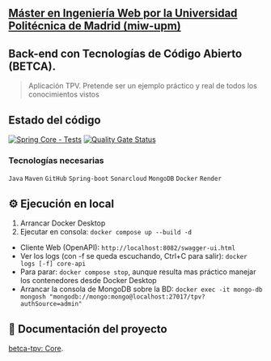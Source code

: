 ## [Máster en Ingeniería Web por la Universidad Politécnica de Madrid (miw-upm)](http://miw.etsisi.upm.es)

## Back-end con Tecnologías de Código Abierto (BETCA).

> Aplicación TPV. Pretende ser un ejemplo práctico y real de todos los conocimientos vistos

## Estado del código

[![Spring Core - Tests](https://github.com/miw-upm/betca-tpv-core/actions/workflows/ci.yml/badge.svg)](https://github.com/miw-upm/betca-tpv-core/actions/workflows/ci.yml)
[![Quality Gate Status](https://sonarcloud.io/api/project_badges/measure?branch=develop&project=es.upm.miw%3Abetca-tpv-core&metric=alert_status)](https://sonarcloud.io/dashboard?id=es.upm.miw%3Abetca-tpv-core&branch=develop)

### Tecnologías necesarias

`Java` `Maven` `GitHub` `Spring-boot` `Sonarcloud` `MongoDB` `Docker` `Render`

## :gear: Ejecución en local
1. Arrancar Docker Desktop
1. Ejecutar en consola: `docker compose up --build -d`

* Cliente Web (OpenAPI): `http://localhost:8082/swagger-ui.html`
* Ver los logs (con -f se queda escuchando, Ctrl+C para salir): `docker logs [-f] core-api`
* Para parar: `docker compose stop`, aunque resulta mas práctico manejar los contenedores desde Docker Desktop
* Arrancar la consola de MongoDB sobre la BD: `docker exec -it mongo-db mongosh "mongodb://mongo:mongo@localhost:27017/tpv?authSource=admin"`

## :book: Documentación del proyecto
[betca-tpv: Core](https://github.com/miw-upm/betca-tpv#back-end-core).
